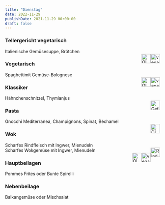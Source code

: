 ```yaml
---
title: "Dienstag"
date: 2022-11-29
publishDate: 2021-11-29 00:00:00
draft: false
---
```

### Tellergericht vegetarisch  
<div class="flex-container">
<div>Italienische Gemüsesuppe, Brötchen</div><div margin-left="auto"><img loading="lazy" src="../images/vegan.png" style="float:right;" alt="vegan.png" height=30px><img loading="lazy" src="../images/OLV.png" style="float:right;" alt="OLV.png" height=30px></div></div>

### Vegetarisch  
<div class="flex-container">
<div>Spaghettimit Gemüse-Bolognese            </div><div margin-left="auto"><img loading="lazy" src="../images/vegan.png" style="float:right;" alt="vegan.png" height=30px><img loading="lazy" src="../images/OLV.png" style="float:right;" alt="OLV.png" height=30px></div></div>

### Klassiker  
<div class="flex-container">
<div>Hähnchenschnitzel, Thymianjus</div><div margin-left="auto"><img loading="lazy" src="../images/Geflügel.png" style="float:right;" alt="Geflügel.png" height=30px></div></div>

### Pasta  
<div class="flex-container">
<div>Gnocchi Mediterranea, Champignons, Spinat, Béchamel</div><div margin-left="auto"><img loading="lazy" src="../images/OLV.png" style="float:right;" alt="OLV.png" height=30px></div></div>

### Wok  
<div class="flex-container">
<div>Scharfes Rindfleisch mit Ingwer, Mienudeln</div><div margin-left="auto"><img loading="lazy" src="../images/Rind.png" style="float:right;" alt="Rind.png" height=30px></div></div><div class="flex-container">
<div>Scharfes Wokgemüse mit Ingwer, Mienudeln</div><div margin-left="auto"><img loading="lazy" src="../images/vegan.png" style="float:right;" alt="vegan.png" height=30px><img loading="lazy" src="../images/OLV.png" style="float:right;" alt="OLV.png" height=30px></div></div>

### Hauptbeilagen  
<div class="flex-container">
<div>Pommes Frites oder Bunte Spirelli </div><div margin-left="auto"></div></div>

### Nebenbeilage  
<div class="flex-container">
<div>Balkangemüse oder Mischsalat </div><div margin-left="auto"></div></div>

